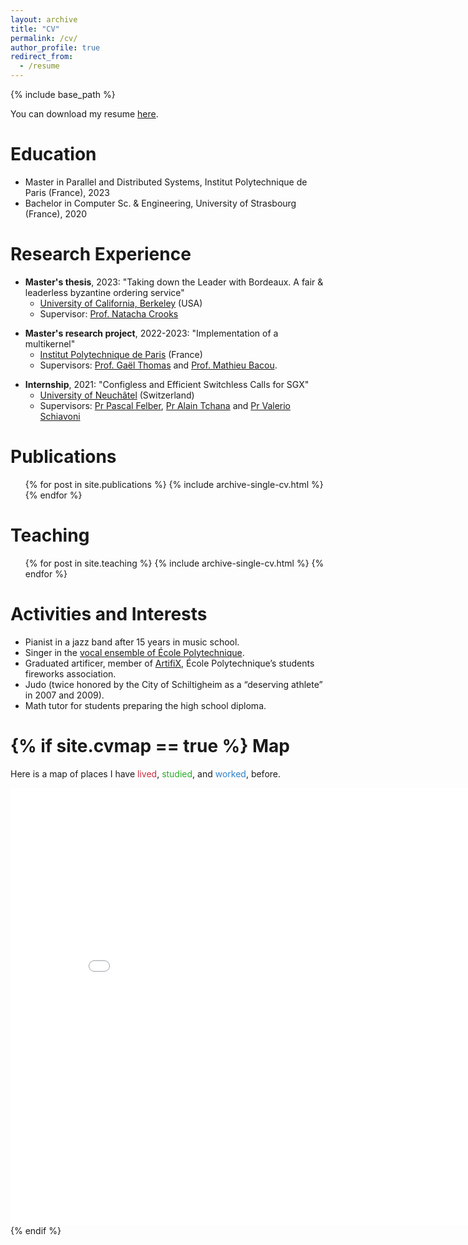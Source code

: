 ```yaml
---
layout: archive
title: "CV"
permalink: /cv/
author_profile: true
redirect_from:
  - /resume
---
```


{% include base_path %}

You can download my resume [here](http://tzerbib.github.io/files/resume_ZERBIB_Timothee_2023.pdf).

Education
======
* Master in Parallel and Distributed Systems, Institut Polytechnique de Paris (France), 2023 <!-- studymap: "Institut Polytechnique de Paris" -->
* Bachelor in Computer Sc. & Engineering, University of Strasbourg (France), 2020 <!-- studymap: "Universite de Strasbourg" -->

Research Experience
======
<!-- workmap: "University of California, Berkeley" -->
* **Master's thesis**, 2023: "Taking down the Leader with Bordeaux. A fair & leaderless byzantine ordering service"
  * [University of California, Berkeley](https://sky.cs.berkeley.edu/) (USA)
  * Supervisor: [Prof. Natacha Crooks](https://nacrooks.github.io/)

<!-- workmap: "Institut Polytechnique de Paris" -->
* **Master's research project**, 2022-2023: "Implementation of a multikernel"
  * [Institut Polytechnique de Paris](https://www.inf.telecom-sudparis.eu/pds/) (France)
  * Supervisors: [Prof. Gaël Thomas](https://www-public.imtbs-tsp.eu/~thomas_g/)
                and [Prof. Mathieu Bacou](https://bacou.wp.imtbs-tsp.eu/).
  
<!-- workmap: "Universite de Neuchatel" -->
* **Internship**, 2021: "Configless and Efficient Switchless Calls for SGX"
  * [University of Neuchâtel](https://www.unine.ch/) (Switzerland)
  * Supervisors: [Pr Pascal Felber](http://members.unine.ch/pascal.felber/index.html), [Pr Alain Tchana](https://perso.ens-lyon.fr/alain.tchana/) and [Pr Valerio Schiavoni](http://members.unine.ch/valerio.schiavoni/)



Publications
======
  <ul>{% for post in site.publications %}
    {% include archive-single-cv.html %}
  {% endfor %}</ul>
  
<!-- 
Talks
======
  <ul>{% for post in site.talks %}
    {% include archive-single-talk-cv.html %}
  {% endfor %}</ul>
-->

Teaching
======
  <ul>{% for post in site.teaching %}
    {% include archive-single-cv.html %}
  {% endfor %}</ul>


Activities and Interests
======
* Pianist in a jazz band after 15 years in music school.
* Singer in the [vocal ensemble of École Polytechnique](https://chorale.binets.fr/#/presentation).
* Graduated artificer, member of [ArtifiX](https://www.youtube.com/channel/UCa3Vf9d4Wkm25n6EASMpDvg),
École Polytechnique’s students fireworks association.
* Judo (twice honored by the City of Schiltigheim as a “deserving athlete” in 2007
and 2009).
* Math tutor for students preparing the high school diploma.

{% if site.cvmap == true %}
Map
======

Here is a map of places I have
<span style="color:#CB2B3E">lived</span>, 
<span style="color:#2AAD27">studied</span>, and
<span style="color:#2A81CB">worked</span>, 
before.

  <iframe src="/talkmap/map.html" height="700" width="850" style="border:none;"></iframe>
{% endif %}